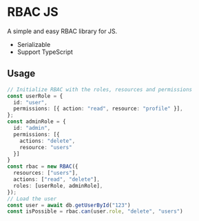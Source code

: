 # RBAC JS
A simple and easy RBAC library for JS.

- Serializable
- Support TypeScript

## Usage
```ts
// Initialize RBAC with the roles, resources and permissions
const userRole = {
  id: "user",
  permissions: [{ action: "read", resource: "profile" }],
};
const adminRole = {
  id: "admin",
  permissions: [{
    actions: "delete",
    resource: "users"
  }]
}
const rbac = new RBAC({
  resources: ["users"],
  actions: ["read", "delete"],
  roles: [userRole, adminRole],
});
// Load the user
const user = await db.getUserById("123")
const isPossible = rbac.can(user.role, "delete", "users")
```
